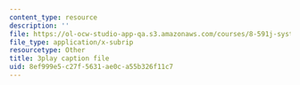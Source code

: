```yaml
---
content_type: resource
description: ''
file: https://ol-ocw-studio-app-qa.s3.amazonaws.com/courses/8-591j-systems-biology-fall-2014/8ef999e5c27f5631ae0ca55b326f11c7_TuXFwKrWQg8.vtt
file_type: application/x-subrip
resourcetype: Other
title: 3play caption file
uid: 8ef999e5-c27f-5631-ae0c-a55b326f11c7
---
```

